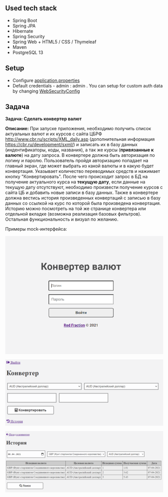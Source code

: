 ## Used tech stack
- Spring Boot
- Spring JPA
- Hibernate
- Spring Security
- Spring Web + HTML5 / CSS / Thymeleaf
- Maven
- PostgreSQL 13

## Setup
- Configure [application.properties][1]
- Default credentials - admin : admin . You can setup for custom auth data by changing [WebSecurityConfig][2]

[1]: https://github.com/RedFraction/JAVA.SB2.TEST/blob/master/src/main/resources/application.properties
[2]: https://github.com/RedFraction/JAVA.SB2.TEST/blob/master/src/main/java/dev/xred/sb2test/config/WebSecurityConfig.java

## Задача
**Задача: Сделать конвертер валют**

**Описание:**
При запуске приложения, необходимо получить список актуальных валют и их курсов с сайта ЦБРФ http://www.cbr.ru/scripts/XML_daily.asp (дополнительная информация https://cbr.ru/development/sxml/) и записать их в базу данных (индентификаторы, коды, названия), а так же курсы (**привязанные к валюте**) на дату запроса. В конвертере должна быть авторизация по логину и паролю. Пользователь пройдя авторизацию попадает на главный экран, где может выбрать из какой валюты и в какую будет конвертация. Указывает количество переводимых средств и нажимает кнопку "Конвертировать". После чего происходит запрос в БД на получение актуального курса на **текущую дату**, если данные на текущую дату отсутствуют, необходимо произвести получение курсов с сайта ЦБ и добавить новые записи в базу данных. Также в конвертере должна вестись история произведенных конвертаций с записью в базу данных со ссылкой на курс по которой была произведена конвертация. Историю можно посмотреть на той же странице конвертера или отдельной вкладке (возможна реализация базовых фильтров). Остальная функциональность и визуал по желанию.

Примеры mock-интерфейса:

![Страница логина](https://github.com/RedFraction/JAVA.SB2.TEST/blob/master/login.png?raw=true "Экран логина")

![Главная страница](https://github.com/RedFraction/JAVA.SB2.TEST/blob/master/converter.png?raw=true "Основная форма")

![Страница истории](https://github.com/RedFraction/JAVA.SB2.TEST/blob/master/history.png?raw=true "История")



